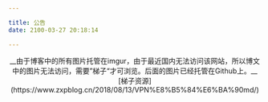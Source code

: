 ```yaml
---

title: 公告
date: 2100-03-27 20:18:14

---
```


<center>__由于博客中的所有图片托管在imgur，由于最近国内无法访问该网站，所以博文中的图片无法访问，需要”梯子“才可浏览。后面的图片已经托管在Github上。__</center>
<center>[梯子资源](https://www.zxpblog.cn/2018/08/13/VPN%E8%B5%84%E6%BA%90md/)</center>

